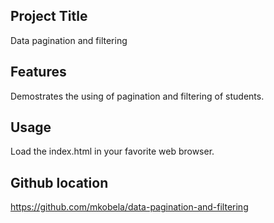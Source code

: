 ## Project Title
Data pagination and filtering

## Features
Demostrates the using of pagination and filtering of students.

## Usage
Load the index.html in your favorite web browser.

## Github location
https://github.com/mkobela/data-pagination-and-filtering